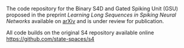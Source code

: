 The code repository for the Binary S4D and Gated Spiking Unit (GSU) proposed in the preprint _Learning Long Sequences in Spiking Neural Networks_ available on [arXiv](https://arxiv.org/abs/2401.00955) and is under review for publication. 

All code builds on the original S4 repository available online https://github.com/state-spaces/s4
